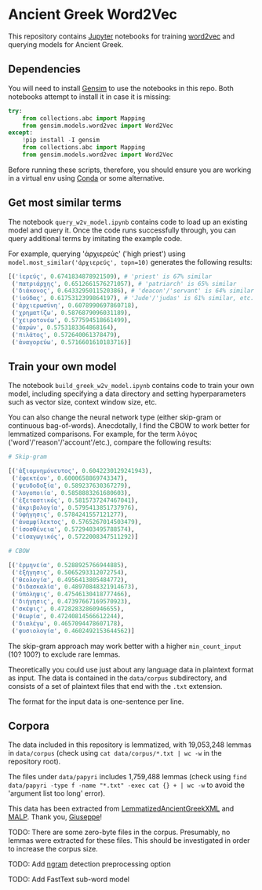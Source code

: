 # Ancient Greek Word2Vec

This repository contains [Jupyter](https://jupyter.org) notebooks for training [word2vec](https://en.wikipedia.org/wiki/Word2vec) and querying models for Ancient Greek.

## Dependencies

You will need to install [Gensim](https://radimrehurek.com/gensim/models/word2vec.html) to use the notebooks in this repo. Both notebooks attempt to install it in case it is missing:

```python
try:
    from collections.abc import Mapping
    from gensim.models.word2vec import Word2Vec
except:
    !pip install -I gensim
    from collections.abc import Mapping
    from gensim.models.word2vec import Word2Vec
```

Before running these scripts, therefore, you should ensure you are working in a virtual env using [Conda](https://docs.conda.io/en/latest/) or some alternative.

## Get most similar terms

The notebook `query_w2v_model.ipynb` contains code to load up an existing model and query it. Once the code runs successfully through, you can query additional terms by imitating the example code.

For example, querying 'ἀρχιερεύς' ('high priest') using `model.most_similar('ἀρχιερεύς', topn=10)` generates the following results:

```python
[('ἱερεύς', 0.6741834878921509), # 'priest' is 67% similar
 ('πατριάρχης', 0.6512661576271057), # 'patriarch' is 65% similar
 ('διάκονος', 0.6433295011520386), # 'deacon'/'servant' is 64% similar
 ('ἰούδας', 0.6175312399864197), # 'Jude'/'judas' is 61% similar, etc.
 ('ἀρχιερωσύνη', 0.6078990697860718),
 ('χρηματίζω', 0.5876879096031189),
 ('χειροτονέω', 0.577594518661499),
 ('ἀαρών', 0.5753183364868164),
 ('πιλᾶτος', 0.572640061378479),
 ('ἀναγορεύω', 0.5716601610183716)]
```

## Train your own model

The notebook `build_greek_w2v_model.ipynb` contains code to train your own model, including specifying a data directory and setting hyperparameters such as vector size, context window size, etc.

You can also change the neural network type (either skip-gram or continuous bag-of-words). Anecdotally, I find the CBOW to work better for lemmatized comparisons. For example, for the term λόγος ('word'/'reason'/'account'/etc.), compare the following results:

```python
# Skip-gram

[('ἀξιομνημόνευτος', 0.6042230129241943),
 ('ἐφεκτέον', 0.6000658869743347),
 ('ψευδοδοξία', 0.589237630367279),
 ('λογοποιία', 0.5858883261680603),
 ('ἐξεταστικός', 0.5815737247467041),
 ('ἀκριβολογία', 0.5795413851737976),
 ('ὑφήγησις', 0.5784241557121277),
 ('ἀναμφίλεκτος', 0.5765267014503479),
 ('ἰσοσθένεια', 0.5729403495788574),
 ('εἰσαγωγικός', 0.5722008347511292)]

# CBOW

[('ἑρμηνεία', 0.5288925766944885),
 ('ἐξήγησις', 0.5065293312072754),
 ('θεολογία', 0.4956413805484772),
 ('διδασκαλία', 0.48970848321914673),
 ('ὑπόληψις', 0.47546130418777466),
 ('διήγησις', 0.47397667169570923),
 ('σκέψις', 0.47282832860946655),
 ('θεωρία', 0.47240814566612244),
 ('διαλέγω', 0.4657094478607178),
 ('φυσιολογία', 0.4602492153644562)]

```

The skip-gram approach may work better with a higher `min_count_input` (10? 100?) to exclude rare lemmas.

Theoretically you could use just about any language data in plaintext format as input. The data is contained in the `data/corpus` subdirectory, and consists of a set of plaintext files that end with the `.txt` extension. 

The format for the input data is one-sentence per line. 

## Corpora

The data included in this repository is lemmatized, with 19,053,248 lemmas in `data/corpus` (check using `cat data/corpus/*.txt | wc -w` in the repository root).

The files under `data/papyri` includes 1,759,488 lemmas (check using `find data/papyri -type f -name "*.txt" -exec cat {} + | wc -w` to avoid the 'argument list too long' error).

This data has been extracted from [LemmatizedAncientGreekXML](https://github.com/gcelano/LemmatizedAncientGreekXML) and [MALP](https://github.com/gcelano/MALP). Thank you, [Giuseppe](https://github.com/gcelano)!

TODO: There are some zero-byte files in the corpus. Presumably, no lemmas were extracted for these files. This should be investigated in order to increase the corpus size.

TODO: Add [ngram](https://radimrehurek.com/gensim/models/word2vec.html#embeddings-with-multiword-ngrams) detection preprocessing option

TODO: Add FastText sub-word model